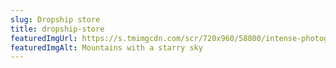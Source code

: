 ```yaml
---
slug: Dropship store
title: dropship-store
featuredImgUrl: https://s.tmimgcdn.com/scr/720x960/58800/intense-photographer-portfolio-website-template_58886-original.jpg
featuredImgAlt: Mountains with a starry sky
---
```

